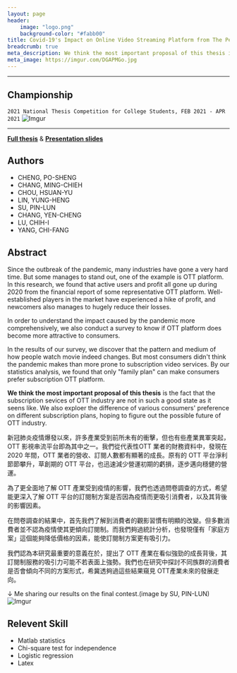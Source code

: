 ```yaml
---
layout: page
header:
    image: "logo.png"
    background-color: "#fabb00"
title: Covid-19's Impact on Online Video Streaming Platform from The Perspective of Consumer Preference
breadcrumb: true
meta_description: We think the most important proposal of this thesis is the fact that the subscription sevices of OTT industry are not in such a good state as it seens like. We also exploer the difference of various consumers' preference on different subscription plans, hoping to figure out the possible future of OTT industry.
meta_image: https://imgur.com/DGAPMGo.jpg
---
```


---

## Championship
`2021 National Thesis Competition for College Students, FEB 2021 - APR 2021`
![Imgur](https://imgur.com/9vjiGe0.jpg)

---

[**Full thesis**](/docs/paper.pdf)
&
[**Presentation slides**](/docs/covid-19.pdf)

## Authors

- CHENG, PO-SHENG
- CHANG, MING-CHIEH
- CHOU, HSUAN-YU
- LIN, YUNG-HENG
- SU, PIN-LUN
- CHANG, YEN-CHENG
- LU, CHIH-I
- YANG, CHI-FANG

## Abstract

Since the outbreak of the pandemic, many industries have gone a very hard time. But some manages to stand out, one of the example is OTT platform. In this research, we found that active users and profit all gone up during 2020 from the financial report of some representative OTT platform. Well-established players in the market have experienced a hike of profit, and newcomers also manages to hugely reduce their losses.

In order to understand the impact caused by the pandemic more comprehensively, we also conduct a survey to know if OTT platform does become more attractive to consumers.

In the results of our survey, we discover that the pattern and medium of how people watch movie indeed changes. But most consumers didn't think the pandemic makes than more prone to subscription video services. By our statistics analysis, we found that only "family plan" can make consumers prefer subscription OTT platform.

**We think the most important proposal of this thesis** is the fact that the subscription sevices of OTT industry are not in such a good state as it seens like. We also exploer the difference of various consumers' preference on different subscription plans, hoping to figure out the possible future of OTT industry.

新冠肺炎疫情爆發以來，許多產業受到前所未有的衝擊，但也有些產業異軍突起，OTT 影視串流平台即為其中之一。我們從代表性OTT 業者的財務資料中，發現在 2020 年間，OTT 業者的營收、訂閱人數都有顯著的成長。原有的 OTT 平台淨利節節攀升，草創期的 OTT 平台，也迅速減少營運初期的虧損，逐步邁向穩健的營運。

為了更全面地了解 OTT 產業受到疫情的影響，我們也透過問卷調查的方式，希望能更深入了解 OTT 平台的訂閱制方案是否因為疫情而更吸引消費者，以及其背後的影響因素。

在問卷調查的結果中，首先我們了解到消費者的觀影習慣有明顯的改變。但多數消費者並不認為疫情使其更傾向訂閱制。而我們夠過統計分析，也發現僅有「家庭方案」這個能夠降低價格的因素，能使訂閱制方案更有吸引力。

我們認為本研究最重要的意義在於，提出了 OTT 產業在看似強勁的成長背後，其訂閱制服務的吸引力可能不若表面上強勢。我們也在研究中探討不同族群的消費者是否會傾向不同的方案形式，希冀透夠過這些結果窺見 OTT產業未來的發展走向。

&darr;
Me sharing our results on the final contest.(image by SU, PIN-LUN)
![Imgur](https://imgur.com/DGAPMGo.jpg)

## Relevent Skill

- Matlab statistics
- Chi-square test for independence
- Logistic regression
- Latex 

<meta property="og image" content="https://imgur.com/DGAPMGo.jpg">
